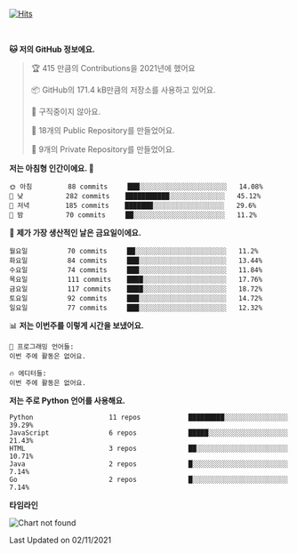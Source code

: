 [![Hits](https://hits.seeyoufarm.com/api/count/incr/badge.svg?url=https%3A%2F%2Fgithub.com%2FSoohan-Park&count_bg=%23000000&title_bg=%23828282&icon=gradle.svg&icon_color=%23FFFFFF&title=Visited&edge_flat=false)](https://hits.seeyoufarm.com)  

<br/>

<!--START_SECTION:waka-->
**🐱 저의 GitHub 정보에요.** 

> 🏆 415 만큼의 Contributions을 2021년에 했어요
 > 
> 📦 GitHub의 171.4 kB만큼의 저장소를 사용하고 있어요. 
 > 
> 🚫 구직중이지 않아요.
 > 
> 📜 18개의 Public Repository를 만들었어요. 
 > 
> 🔑 9개의 Private Repository를 만들었어요.  
 > 
**저는 아침형 인간이에요. 🐤** 

```text
🌞 아침         88 commits     ███░░░░░░░░░░░░░░░░░░░░░░   14.08% 
🌆 낮　         282 commits    ███████████░░░░░░░░░░░░░░   45.12% 
🌃 저녁         185 commits    ███████░░░░░░░░░░░░░░░░░░   29.6% 
🌙 밤　         70 commits     ██░░░░░░░░░░░░░░░░░░░░░░░   11.2%

```
📅 **제가 가장 생산적인 날은 금요일이에요.** 

```text
월요일          70 commits     ██░░░░░░░░░░░░░░░░░░░░░░░   11.2% 
화요일          84 commits     ███░░░░░░░░░░░░░░░░░░░░░░   13.44% 
수요일          74 commits     ███░░░░░░░░░░░░░░░░░░░░░░   11.84% 
목요일          111 commits    ████░░░░░░░░░░░░░░░░░░░░░   17.76% 
금요일          117 commits    ████░░░░░░░░░░░░░░░░░░░░░   18.72% 
토요일          92 commits     ███░░░░░░░░░░░░░░░░░░░░░░   14.72% 
일요일          77 commits     ███░░░░░░░░░░░░░░░░░░░░░░   12.32%

```


📊 **저는 이번주를 이렇게 시간을 보냈어요.** 

```text
💬 프로그래밍 언어들: 
이번 주에 활동은 없어요.

🔥 에디터들: 
이번 주에 활동은 없어요.

```

**저는 주로 Python 언어를 사용해요.** 

```text
Python                   11 repos            █████████░░░░░░░░░░░░░░░░   39.29% 
JavaScript               6 repos             █████░░░░░░░░░░░░░░░░░░░░   21.43% 
HTML                     3 repos             ██░░░░░░░░░░░░░░░░░░░░░░░   10.71% 
Java                     2 repos             █░░░░░░░░░░░░░░░░░░░░░░░░   7.14% 
Go                       2 repos             █░░░░░░░░░░░░░░░░░░░░░░░░   7.14%

```


**타임라인**

![Chart not found](https://raw.githubusercontent.com/Soohan-Park/Soohan-Park/master/charts/bar_graph.png) 


 Last Updated on 02/11/2021
<!--END_SECTION:waka-->
